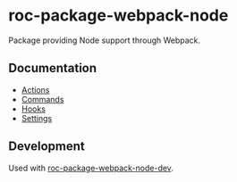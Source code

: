# roc-package-webpack-node
Package providing Node support through Webpack.

## Documentation
- [Actions](/packages/roc-package-webpack-node/docs/Actions.md)
- [Commands](/packages/roc-package-webpack-node/docs/Commands.md)
- [Hooks](/packages/roc-package-webpack-node/docs/Hooks.md)
- [Settings](/packages/roc-package-webpack-node/docs/Settings.md)

## Development
Used with [roc-package-webpack-node-dev](/packages/roc-package-webpack-node-dev).
